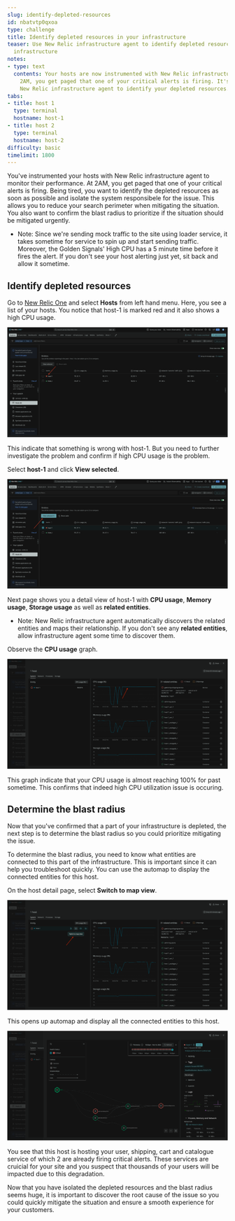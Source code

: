 ```yaml
---
slug: identify-depleted-resources
id: nbatvtp0qxoa
type: challenge
title: Identify depleted resources in your infrastructure
teaser: Use New Relic infrastructure agent to identify depleted resources in your
  infrastructure
notes:
- type: text
  contents: Your hosts are now instrumented with New Relic infrastructure agent. At
    2AM, you get paged that one of your critical alerts is firing. It's time to use
    New Relic infrastructure agent to identify your depleted resources.
tabs:
- title: host 1
  type: terminal
  hostname: host-1
- title: host 2
  type: terminal
  hostname: host-2
difficulty: basic
timelimit: 1800
---
```

You've instrumented your hosts with New Relic infrastructure agent to monitor their performance. At 2AM, you get paged that one of your critical alerts is firing. Being tired, you want to identify the depleted resources as soon as possible and isolate the system responsibele for the issue. This allows you to reduce your search perimeter when mitigating the situation. You also want to confirm the blast radius to prioritize if the situation should be mitigated urgently.

- Note: Since we're sending mock traffic to the site using loader service, it takes sometime for service to spin up and start sending traffic. Moreover, the Golden Signals' High CPU has a 5 minute time before it fires the alert. If you don't see your host alerting just yet, sit back and allow it sometime.

## Identify depleted resources

Go to [New Relic One](https://one.newrelic.com) and select **Hosts** from left hand menu.
Here, you see a list of your hosts. You notice that host-1 is marked red and it also shows a high CPU usage.

![View your hosts](../assets/high-cpu-host.png)

This indicate that something is wrong with host-1. But you need to further investigate the problem and confirm if high CPU usage is the problem.

Select **host-1** and click **View selected**.

![View your hosts](../assets/view-host-1.png)

Next page shows you a detail view of host-1 with **CPU usage**, **Memory usage**, **Storage usage** as well as **related entities**.

- Note: New Relic infrastructure agent automatically discovers the related entities and maps their relationship. If you don't see any **related entities**, allow infrastructure agent some time to discover them.

Observe the **CPU usage** graph.

![View high CPU](../assets/cpu-usage-graph.png)

This graph indicate that your CPU usage is almost reaching 100% for past sometime. This confirms that indeed high CPU utilization issue is occuring.

## Determine the blast radius

Now that you've confirmed that a part of your infrastructure is depleted, the next step is to determine the blast radius so you could prioritize mitigating the issue.

To determine the blast radius, you need to know what entities are connected to this part of the infrastructure. This is important since it can help you troubleshoot quickly. You can use the automap to display the connected entities for this host.

On the host detail page, select **Switch to map view**.

![Switch to map view](../assets/switch-to-map-view.png)

This opens up automap and display all the connected entities to this host.

![View automap for host](../assets/automap.png)

You see that this host is hosting your user, shipping, cart and catalogue service of which 2 are already firing critical alerts. These services are cruicial for your site and you suspect that thousands of your users will be impacted due to this degradation.

Now that you have isolated the depleted resources and the blast radius seems huge, it is important to discover the root cause of the issue so you could quickly mitigate the situation and ensure a smooth experience for your customers.
